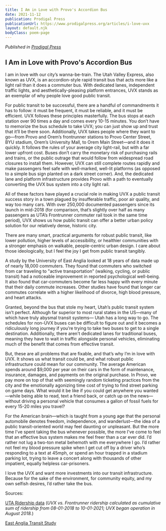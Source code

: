 ```yaml
---
title: I Am in Love with Provo's Accordion Bus
date: 2021-11-12
publication: Prodigal Press
publicationUrl: https://www.prodigalpress.org/articles/i-love-uvx
layout: default.njk
bodyClass: poem-page
---
```

*Published in [Prodigal Press](https://www.prodigalpress.org/articles/i-love-uvx)*

## **I Am in Love with Provo's Accordion Bus** 

<div class="essay-content">
I am in love with our city’s wanna-be-train. The Utah Valley Express, also known as UVX, is an accordion-style rapid transit bus that acts more like a light rail than it does a commuter bus. With dedicated lanes, independent traffic lights, and aesthetically-pleasing platform entrances, UVX stands as an exemplar of why people love good public transit. 

For public transit to be successful, there are a handful of commandments it has to follow: it must be frequent, it must be reliable, and it must be efficient. UVX follows these principles masterfully.  The bus stops at each station over 90 times a day and comes every 10-15 minutes. You don’t have to memorize the bus schedule to take UVX; you can just show up and trust that it’ll be there soon. Additionally, UVX takes people where they want to go—from Provo and Orem’s frontrunner stations to Provo Center Street, BYU stadium, Orem’s University Mall, to Orem Main Street—and it does it quickly. It follows the rules of your average city light-rail, but with a far lower upfront cost. Buses don’t carry the monetary risk of purchasing rails and trains, or the public outrage that would follow from widespread road closures to install them. However, UVX can still complete routes rapidly and make passengers feel safe with well-marked, well-lit platforms (as opposed to a simple bus sign planted on a dark street corner). And, the dedicated lane and platform infrastructure provides Provo with a path to eventually converting the UVX bus system into a city light rail.

All of these factors have played a crucial role in making UVX a public transit success story in a town plagued by insufferable traffic, poor air quality, and way too many cars. With over 250,000 documented passengers since its launch in mid-2018 (for comparison, that’s slightly over half as many passengers as UTA’s Frontrunner commuter rail took in the same time period), UVX shows us how public transit can offer a better urban policy solution for our relatively dense, historic city. 

There are many smart, practical arguments for robust public transit, like lower pollution, higher levels of accessibility, or healthier communities with a stronger emphasis on walkable, people-centric urban design. I care about those ideologically, but I feel the joy I get from public transit tangibly. 

A study by the University of East Anglia looked at 18 years of data made up of nearly 18,000 commuters. They found that commuters who switched from car traveling to "active transportation" (walking, cycling, or public transit) had a noticeable improvement in reported psychological well-being. It also found that car-commuters become far less happy with every minute that their daily commute increases. Other studies have found that longer car commutes correlate with a higher likelihood of divorce, high blood pressure, and heart attacks.

Granted, beyond the bus that stole my heart, Utah’s public transit system isn’t perfect. Although far superior to most rural states in the US—many of which have truly abysmal transit systems— Utah has a long way to go. The schedules for non-UVX buses can be difficult to figure out and it becomes a ridiculously long journey if you’re trying to take two buses to get to a single destination. Additionally, there aren't dedicated lanes for traditional buses, meaning they have to wait in traffic alongside personal vehicles, eliminating much of the benefit that comes from effective transit. 

But, these are all problems that are fixable, and that’s why I’m in love with UVX. It shows us what transit could be, and what robust public infrastructure could mean for our community. The average American spends around $9,000 per year on their cars in the form of maintenance, insurance, damages, and payments on the original purchase. In Provo, we pay more on top of that with seemingly random ticketing practices from the city and the emotionally agonizing time cost of trying to find street parking on game days. What would it be like if you could get anywhere you wanted—while being able to read, text a friend back, or catch up on the news—without driving a personal vehicle that consumes a gallon of fossil fuels for every 15-20 miles you travel? 

For the American brain—which is taught from a young age that the personal automobile denotes freedom, independence, and wanderlust—the idea of a public transit-oriented world may feel daunting or unpleasant. But the more time I’ve spent taking the bus whenever possible, the more I’ve come to feel that an effective bus system makes me feel freer than a car ever did. I’d rather not lug a two-ton metal behemoth with me everywhere I go. I’d rather not feel my blood pressure spike when I get cut off by a driver who’s responding to a text at 45mph, or spend an hour trapped in a stadium parking lot, trying to leave a concert along with thousands of other impatient, equally helpless car-prisoners. 

I love the UVX and want more investments into our transit infrastructure. Because for the sake of the environment, for community equity, and my own selfish desires, I’d rather take the bus. 

Sources:

[UTA Ridership data](https://data-rideuta.opendata.arcgis.com/datasets/rideuta::uta-mode-level-boardings-weekday-averages-1/explore) (*UVX vs. Frontrunner ridership calculated as cumulative sum of ridership from 08-01-2018 to 10-01-2021; UVX began operation in August 2018.*)

[East Anglia Transit Study](https://thehappycity.com/commuting-happiness/)

</div>
